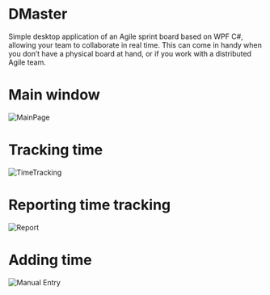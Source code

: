 # DMaster
Simple desktop application of an Agile sprint board based on WPF C#, allowing your team to collaborate in real time. This can come in handy when you don’t have a physical board at hand, or if you work with a distributed Agile team.

# Main window
![MainPage](https://user-images.githubusercontent.com/50167116/97141220-24778f00-1780-11eb-934d-3b284fe2a2f0.png)

# Tracking time
![TimeTracking](https://user-images.githubusercontent.com/50167116/97141297-44a74e00-1780-11eb-94d6-a33f0652d949.png)

# Reporting time tracking
![Report](https://user-images.githubusercontent.com/50167116/97141353-630d4980-1780-11eb-8722-5552789de9d9.png)

# Adding time
![Manual Entry](https://user-images.githubusercontent.com/50167116/97141402-7a4c3700-1780-11eb-99dc-8e87e58b73ac.png)

